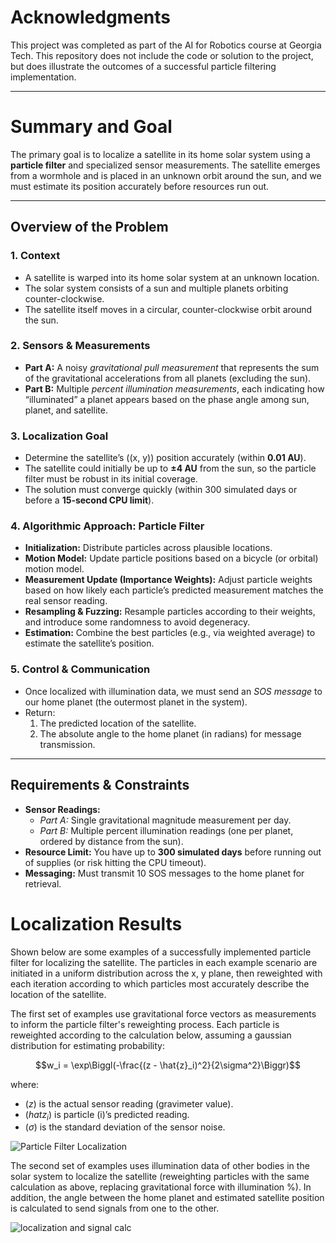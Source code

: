 # Acknowledgments

This project was completed as part of the AI for Robotics course at Georgia Tech. This repository does not include the code or solution to the project, but does illustrate the outcomes of a successful particle filtering implementation.

---

# Summary and Goal

The primary goal is to localize a satellite in its home solar system using a **particle filter** and specialized sensor measurements. The satellite emerges from a wormhole and is placed in an unknown orbit around the sun, and we must estimate its position accurately before resources run out.

---

## Overview of the Problem

### 1. Context
- A satellite is warped into its home solar system at an unknown location.  
- The solar system consists of a sun and multiple planets orbiting counter-clockwise.  
- The satellite itself moves in a circular, counter-clockwise orbit around the sun.

### 2. Sensors & Measurements
- **Part A:** A noisy *gravitational pull measurement* that represents the sum of the gravitational accelerations from all planets (excluding the sun).  
- **Part B:** Multiple *percent illumination measurements*, each indicating how “illuminated” a planet appears based on the phase angle among sun, planet, and satellite.

### 3. Localization Goal
- Determine the satellite’s \((x, y)\) position accurately (within **0.01 AU**).  
- The satellite could initially be up to **±4 AU** from the sun, so the particle filter must be robust in its initial coverage.  
- The solution must converge quickly (within 300 simulated days or before a **15-second CPU limit**).

### 4. Algorithmic Approach: Particle Filter
- **Initialization:** Distribute particles across plausible locations.  
- **Motion Model:** Update particle positions based on a bicycle (or orbital) motion model.  
- **Measurement Update (Importance Weights):** Adjust particle weights based on how likely each particle’s predicted measurement matches the real sensor reading.  
- **Resampling & Fuzzing:** Resample particles according to their weights, and introduce some randomness to avoid degeneracy.  
- **Estimation:** Combine the best particles (e.g., via weighted average) to estimate the satellite’s position.

### 5. Control & Communication
- Once localized with illumination data, we must send an *SOS message* to our home planet (the outermost planet in the system).  
- Return:
  1. The predicted location of the satellite.  
  2. The absolute angle to the home planet (in radians) for message transmission.  

---

## Requirements & Constraints

- **Sensor Readings:**  
  - *Part A:* Single gravitational magnitude measurement per day.  
  - *Part B:* Multiple percent illumination readings (one per planet, ordered by distance from the sun).  
- **Resource Limit:** You have up to **300 simulated days** before running out of supplies (or risk hitting the CPU timeout).  
- **Messaging:** Must transmit 10 SOS messages to the home planet for retrieval.


# Localization Results

Shown below are some examples of a successfully implemented particle filter for localizing the satellite. The particles in each example scenario are initiated in a uniform distribution across the x, y plane, then reweighted with each iteration according to which particles most accurately describe the location of the satellite.

The first set of examples use gravitational force vectors as measurements to inform the particle filter's reweighting process. Each particle is reweighted according to the calculation below, assuming a gaussian distribution for estimating probability:

$$w_i = \exp\Biggl(-\frac{(z - \hat{z}_i)^2}{2\sigma^2}\Biggr)$$

   where:
   - $(z)$ is the actual sensor reading (gravimeter value).  
   - $(hat{z}_i)$ is particle \(i\)’s predicted reading.  
   - $(\sigma)$ is the standard deviation of the sensor noise.

![Particle Filter Localization](https://github.com/user-attachments/assets/a32bb152-f70a-4e45-b5d4-377d4e1a911c)


The second set of examples uses illumination data of other bodies in the solar system to localize the satellite (reweighting particles with the same calculation as above, replacing gravitational force with illumination %). In addition, the angle between the home planet and estimated satellite position is calculated to send signals from one to the other.

![localization and signal calc](https://github.com/user-attachments/assets/d7e2d4a8-17c6-4c1f-8fe2-f32b3f9121a7)
